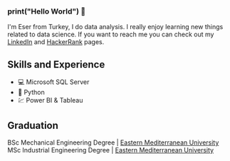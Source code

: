 ### print("Hello World") 👋

I'm Eser from Turkey, I do data analysis. I really enjoy learning new things related to data science. If you want to reach me you can check out my [LinkedIn](https://www.linkedin.com/in/eser-karaceper/) and [HackerRank](https://www.hackerrank.com/eserkaraceper88) pages.

## Skills and Experience

* 💻 Microsoft SQL Server
* 🐍 Python
* 💹 Power BI & Tableau

## Graduation

BSc Mechanical Engineering Degree | [Eastern Mediterranean University](www.emu.edu.tr)
MSc Industrial Engineering Degree | [Eastern Mediterranean University](www.emu.edu.tr)

